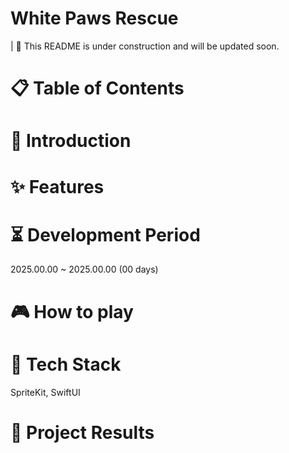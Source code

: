 # White Paws Rescue

| 🚧 This README is under construction and will be updated soon.

# 📋 Table of Contents


# 🧩 Introduction


# ✨ Features


# ⏳ Development Period
2025.00.00 ~ 2025.00.00 (00 days)

# 🎮 How to play


# 🧰 Tech Stack
SpriteKit, SwiftUI

# 📝 Project Results
